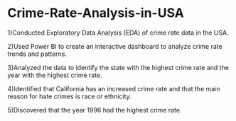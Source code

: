 # Crime-Rate-Analysis-in-USA

1)Conducted Exploratory Data Analysis (EDA) of crime rate data in the USA.

2)Used Power BI to create an interactive dashboard to analyze crime rate trends and patterns.

3)Analyzed the data to identify the state with the highest crime rate and the year with the highest crime rate.

4)Identified that California has an increased crime rate and that the main reason for hate crimes is race or ethnicity.

5)Discovered that the year 1996 had the highest crime rate.
